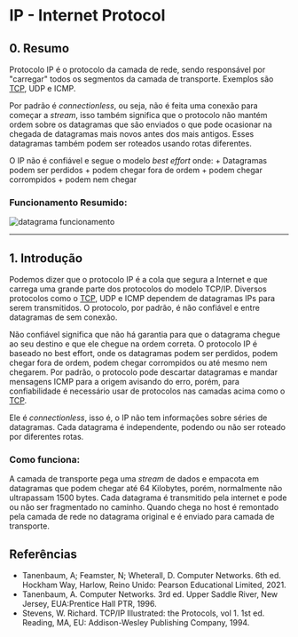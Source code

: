 # IP - Internet Protocol
## 0. Resumo
Protocolo IP é o protocolo da camada de rede, sendo responsável por "carregar" todos os segmentos da camada de transporte. Exemplos são [TCP](Camada%20de%20Transporte/tcp.md), UDP e ICMP.

Por padrão é _connectionless_, ou seja, não é feita uma conexão para começar a _stream_, isso também significa que o protocolo não mantém ordem sobre os datagramas que são enviados o que pode ocasionar na chegada de datagramas mais novos antes dos mais antigos. Esses datagramas também podem ser roteados usando rotas diferentes.

O IP não é confiável e segue o modelo _best effort_ onde:
    + Datagramas podem ser perdidos
    + podem chegar fora de ordem
    + podem chegar corrompidos 
    + podem nem chegar

### Funcionamento Resumido:
 ![datagrama funcionamento](imgs/func-ip.png)

--- 
## 1. Introdução
Podemos dizer que o protocolo IP é a cola que segura a Internet e que carrega uma grande parte dos protocolos do modelo TCP/IP. Diversos protocolos como o [TCP](Camada%20de%20Transporte/tcp.md), UDP e ICMP dependem de datagramas IPs para serem transmitidos. O protocolo, por padrão, é não confiável e entre datagramas de sem conexão.

Não confiável significa que não há garantia para que o datagrama chegue ao seu destino e que ele chegue na ordem correta. O protocolo IP  é baseado no best effort, onde os datagramas podem ser perdidos, podem chegar fora de ordem, podem chegar corrompidos ou até mesmo nem chegarem. Por padrão, o protocolo pode descartar datagramas e mandar mensagens ICMP para a origem avisando do erro, porém, para confiabilidade é necessário usar de protocolos nas camadas acima como o [TCP](Camada%20de%20Transporte/tcp.md).

Ele é _connectionless_, isso é, o IP não tem informações sobre séries de datagramas. Cada datagrama é independente, podendo ou não ser roteado por diferentes rotas.

### Como funciona: 
A camada de transporte pega uma _stream_ de dados e empacota em datagramas que podem chegar até 64 Kilobytes, porém, normalmente não ultrapassam 1500 bytes. Cada datagrama é transmitido pela internet e pode ou não ser fragmentado no caminho. Quando chega no host é remontado pela camada de rede no datagrama original e é enviado para camada de transporte.



## Referências
* Tanenbaum, A; Feamster, N; Wheterall, D. Computer Networks. 6th ed. Hockham Way, Harlow, Reino Unido: Pearson Educational Limited, 2021.
* Tanenbaum, A. Computer Networks. 3rd ed. Upper Saddle River, New Jersey, EUA:Prentice Hall PTR, 1996.
* Stevens, W. Richard. TCP/IP Illustrated: the Protocols, vol 1. 1st ed. Reading, MA, EU: Addison-Wesley Publishing Company, 1994.

